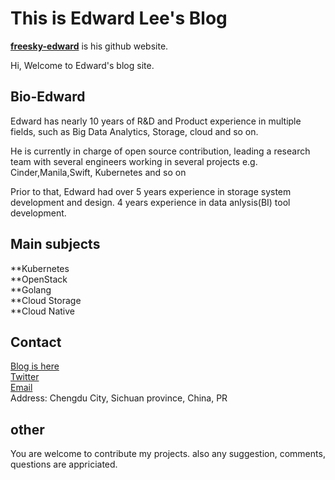 # This is Edward Lee's Blog

**[freesky-edward](http://github.com/freesky-edward)** is his github website.

Hi,
Welcome to Edward's blog site.

## Bio-Edward

Edward has nearly 10 years of R&D and Product experience in multiple fields, such as Big Data Analytics, Storage, cloud and so on.

He is currently in charge of open source contribution, leading a research team with several engineers working in several projects e.g. Cinder,Manila,Swift, Kubernetes and so on

Prior to that, Edward had over 5 years experience in storage system development and design. 4 years experience in data anlysis(BI) tool development. 

## Main subjects

**Kubernetes    
**OpenStack    
**Golang    
**Cloud Storage    
**Cloud Native    

## Contact

[Blog is here](http://newto.me)       
[Twitter](https://www.twitter.com/EdwardL0086)    
[Email](mailto://freesky.edward@gmail.com)    
Address: Chengdu City, Sichuan province, China, PR    

## other

You are welcome to contribute my projects. also any suggestion, comments, questions are appriciated.
